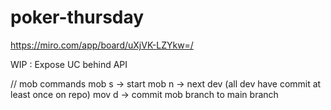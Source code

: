 # poker-thursday
https://miro.com/app/board/uXjVK-LZYkw=/

WIP : Expose UC behind API

// mob commands
mob s -> start
mob n -> next dev (all dev have commit at least once on repo) 
mov d -> commit mob branch to main branch